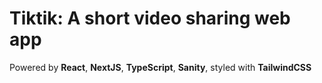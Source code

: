 # Tiktik: A short video sharing web app

Powered by **React**, **NextJS**, **TypeScript**, **Sanity**, styled with **TailwindCSS**